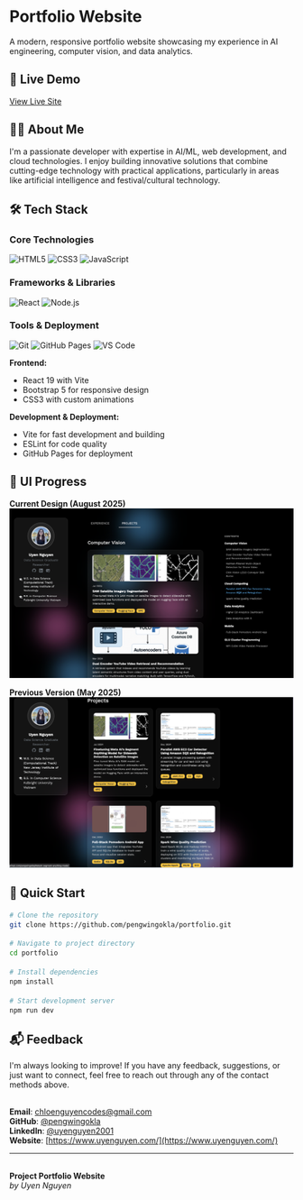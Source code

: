 # Portfolio Website

A modern, responsive portfolio website showcasing my experience in AI engineering, computer vision, and data analytics.

## 🚀 Live Demo

[View Live Site](https://www.uyenguyen.com/)

## 👨‍💻 About Me
I'm a passionate developer with expertise in AI/ML, web development, and cloud technologies. I enjoy building innovative solutions that combine cutting-edge technology with practical applications, particularly in areas like artificial intelligence and festival/cultural technology.

## 🛠 Tech Stack

### Core Technologies
![HTML5](https://img.shields.io/badge/HTML5-E34F26?style=for-the-badge&logo=html5&logoColor=white)
![CSS3](https://img.shields.io/badge/CSS3-1572B6?style=for-the-badge&logo=css3&logoColor=white)
![JavaScript](https://img.shields.io/badge/JavaScript-F7DF1E?style=for-the-badge&logo=javascript&logoColor=black)

### Frameworks & Libraries
![React](https://img.shields.io/badge/React-20232A?style=for-the-badge&logo=react&logoColor=61DAFB)
![Node.js](https://img.shields.io/badge/Node.js-43853D?style=for-the-badge&logo=node.js&logoColor=white)

### Tools & Deployment
![Git](https://img.shields.io/badge/Git-F05032?style=for-the-badge&logo=git&logoColor=white)
![GitHub Pages](https://img.shields.io/badge/GitHub%20Pages-222222?style=for-the-badge&logo=github&logoColor=white)
![VS Code](https://img.shields.io/badge/VS%20Code-007ACC?style=for-the-badge&logo=visual%20studio%20code&logoColor=white)

**Frontend:**
- React 19 with Vite
- Bootstrap 5 for responsive design
- CSS3 with custom animations

**Development & Deployment:**
- Vite for fast development and building
- ESLint for code quality
- GitHub Pages for deployment

## 📱 UI Progress

**Current Design (August 2025)**
![Portfolio UI - August 2025](img/ui-aug-2025.png)

**Previous Version (May 2025)**
![Portfolio UI - May 2025](img/ui-may-2025.png)

## 🚀 Quick Start

```bash
# Clone the repository
git clone https://github.com/pengwingokla/portfolio.git

# Navigate to project directory
cd portfolio

# Install dependencies
npm install

# Start development server
npm run dev
```

## 📬 Feedback
I'm always looking to improve! If you have any feedback, suggestions, or just want to connect, feel free to reach out through any of the contact methods above.

<br>**Email**: [chloenguyencodes@gmail.com](chloenguyencodes@gmail.com)
<br>**GitHub**: [@pengwingokla](https://github.com/pengwingokla)
<br>**LinkedIn**: [@uyenguyen2001](https://www.linkedin.com/in/uyennguyen2001/)
<br>**Website**: [https://www.uyenguyen.com/](https://www.uyenguyen.com/)

---
<br>**Project Portfolio Website**
<br>*by Uyen Nguyen*
